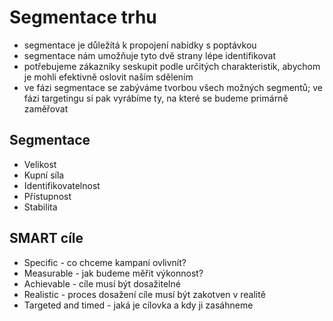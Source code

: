 # Segmentace trhu
- segmentace je důležítá k propojení nabídky s poptávkou
- segmentace nám umožňuje tyto dvě strany lépe identifikovat
- potřebujeme zákazníky seskupit podle určitých charakteristik, abychom je mohli efektivně oslovit naším sdělením
- ve fázi segmentace se zabýváme tvorbou všech možných segmentů; ve fázi targetingu si pak vyrábíme ty, na které se budeme primárně zaměřovat

## Segmentace
- Velikost
- Kupní síla
- Identifikovatelnost
- Přístupnost
- Stabilita

## SMART cíle
- Specific - co chceme kampaní ovlivnít?
- Measurable - jak budeme měřit výkonnost?
- Achievable - cíle musí být dosažitelné
- Realistic - proces dosažení cíle musí být zakotven v realitě
- Targeted and timed - jaká je cílovka a kdy ji zasáhneme
